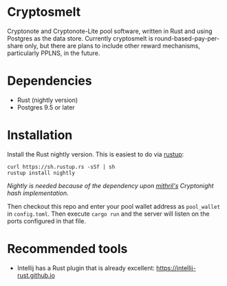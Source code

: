 # Cryptosmelt
Cryptonote and Cryptonote-Lite pool software, written in Rust and using Postgres as the data store.
Currently cryptosmelt is round-based-pay-per-share only, but there are plans to include other reward mechanisms,
particularly PPLNS, in the future.

# Dependencies
- Rust (nightly version)
- Postgres 9.5 or later

# Installation

Install the Rust nightly version.  This is easiest to do via [rustup](https://www.rustup.rs/):

```
curl https://sh.rustup.rs -sSf | sh
rustup install nightly
```

*Nightly is needed because of the dependency upon [mithril's](https://github.com/Ragnaroek/mithril) Cryptonight hash implementation.*

Then checkout this repo and enter your pool wallet address as `pool_wallet` in `config.toml`.  Then execute `cargo run` and the server will listen on the ports configured in that file.

# Recommended tools

- Intellij has a Rust plugin that is already excellent: https://intellij-rust.github.io
